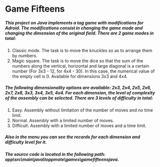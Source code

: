 # Game Fifteens


##### This project on Java implements a tag game with modifications for Adroid. The modifications consist in changing the game mode and changing the dimension of the original field. There are 2 game modes in total: 
1. Classic mode. The task is to move the knuckles so as to arrange them by numbers.
2. Magic square. The task is to move the dice so that the sum of the numbers along the vertical, horizontal and large diagonal is a certain number (For 3x3 - 12, for 4x4 - 30). In this case, the numerical value of the empty cell is 0. Available for dimensions 3x3 and 4x4.

##### The following dimensionality options are available: 2x3, 2x4, 2x5, 2x6, 2x7, 2x8, 3x3, 3x4, 3x5, 4x4. For each dimension, the level of complexity of the assembly can be selected. There are 3 levels of difficulty in total:
1. Easy. Assembly without limitation of the number of moves and no time limit.
2. Normal. Assembly with a limited number of moves.
3. Difficult. Assembly with a limited number of moves and a time limit.

##### Also in the menu you can see the records for each dimension and difficulty level for it.


#### *The source code is located in the following path: app\src\main\java\toppmote\games\gamefifteensjava*. 